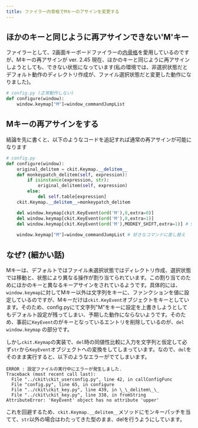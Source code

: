```yaml
---
title: ファイラー内骨格でMキーのアサインを変更する
---
```


## ほかのキーと同じように再アサインできない'M'キー

ファイラーとして、2画面キーボードファイラーの[内骨格](https://sites.google.com/site/craftware/cfiler)を愛用しているのですが、Mキーの再アサインが ver. 2.45 現在、ほかのキーと同じように再アサインしようとしても、できない状態になっています(私の環境では、非選択状態だとデフォルト動作のディレクトリ作成が、ファイル選択状態だと変更した動作になりました)。

```python
# config.py (正常動作しない)
def configure(window):
    window.keymap["M"]=window_commandJumpList
```

## Mキーの再アサインをする

結論を先に書くと、以下のようなコードを追記すれば通常の再アサインが可能になります

```python 
# config.py
def configure(window):
    original_delitem = ckit.Keymap.__delitem__
    def monkeypatch_delitem(self, expression):
        if isinstance(expression, str):
            original_delitem(self, expression)
        else:
            del self.table[expression]
    ckit.Keymap.__delitem__=monkeypatch_delitem

    del window.keymap[ckit.KeyEvent(ord('M'),0,extra=0)]
    del window.keymap[ckit.KeyEvent(ord('M'),0,extra=1)]
    del window.keymap[ckit.KeyEvent(ord('M'),MODKEY_SHIFT,extra=1)] # S-Mも変えたい場合は必要
    
    window.keymap["M"]=window_commandJumpList # 好きなコマンドに差し替え
```

## なぜ? (細かい話)

Mキーは、デフォルトではファイル未選択状態ではディレクトリ作成、選択状態では移動と、状態により異なる操作が割り当てられています。この割り当てのためにほかのキーと異なるキーアサインをされているようです。具体的には、`window.keymap`に対してMキー以外は文字列をキーに、ファンクションを値に設定しているのですが、Mキーだけは`ckit.KeyEvent`オブジェクトをキーとしています。そのため、config.pyにて文字列"M"をキーに設定を上書きしようとしてもデフォルト設定が残ってしまい、予期した動作にならないようです。そのため、事前に`KeyEvent`のがキーとなっているエントリを削除しているのが、`del window.keymap` の部分です。

しかし`ckit.Keymap`の実装で、`del`時の同値性比較に入力を文字列と仮定して必ず`str`から`KeyEvent`オブジェクトへの変換をしてしまっています。なので、`del`をそのまま実行すると、以下のようなエラーがでてしまいます。

```
ERROR : 設定ファイルの実行中にエラーが発生しました.
Traceback (most recent call last):
  File "../ckit\ckit_userconfig.py", line 42, in callConfigFunc
  File "config.py", line 65, in configure
  File "../ckit\ckit_key.py", line 439, in \_\_delitem\_\_
  File "../ckit\ckit_key.py", line 338, in fromString
AttributeError: 'KeyEvent' object has no attribute 'upper'
```

これを回避するため、`ckit.Keymap.__delitem__`メソッドにモンキーパッチを当てて、`str`以外の場合はわたってきた型のまま、delを行うようにしています。